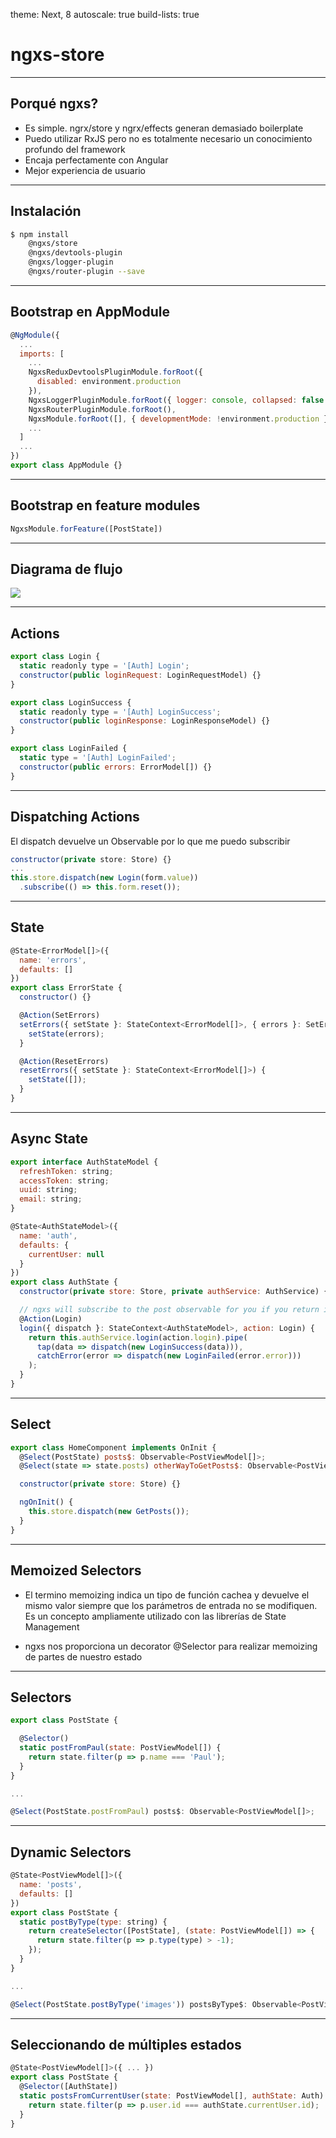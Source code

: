 theme: Next, 8
autoscale: true
build-lists: true

# ngxs-store

---

## Porqué ngxs?

- Es simple. ngrx/store y ngrx/effects generan demasiado boilerplate
- Puedo utilizar RxJS pero no es totalmente necesario un conocimiento profundo del framework
- Encaja perfectamente con Angular
- Mejor experiencia de usuario

---

## Instalación

```bash
$ npm install 
	@ngxs/store
    @ngxs/devtools-plugin
    @ngxs/logger-plugin
    @ngxs/router-plugin --save
```
---

## Bootstrap en AppModule

```javascript
@NgModule({
  ...
  imports: [
    ...
    NgxsReduxDevtoolsPluginModule.forRoot({
      disabled: environment.production
    }),
    NgxsLoggerPluginModule.forRoot({ logger: console, collapsed: false }),
    NgxsRouterPluginModule.forRoot(),
    NgxsModule.forRoot([], { developmentMode: !environment.production }),
    ...
  ]
  ...
})
export class AppModule {}
```

---

## Bootstrap en feature modules

```javascript
NgxsModule.forFeature([PostState])
```



---

## Diagrama de flujo

![](https://blobscdn.gitbook.com/v0/b/gitbook-28427.appspot.com/o/assets%2F-L9CoGJCq3UCfKJ7RCUg%2F-LVrR_Jobt3NVt61AhlH%2F-LVrRb1WdI1nngz9VmFm%2Fdiagram.png?generation=1547118480096027&alt=media)

---

## Actions

```javascript
export class Login {
  static readonly type = '[Auth] Login';
  constructor(public loginRequest: LoginRequestModel) {}
}

export class LoginSuccess {
  static readonly type = '[Auth] LoginSuccess';
  constructor(public loginResponse: LoginResponseModel) {}
}

export class LoginFailed {
  static type = '[Auth] LoginFailed';
  constructor(public errors: ErrorModel[]) {}
}
```

---

## Dispatching Actions

El dispatch devuelve un Observable por lo que me puedo subscribir

```javascript
constructor(private store: Store) {}
...
this.store.dispatch(new Login(form.value))
  .subscribe(() => this.form.reset());
```

---

## State

```javascript
@State<ErrorModel[]>({
  name: 'errors',
  defaults: []
})
export class ErrorState {
  constructor() {}

  @Action(SetErrors)
  setErrors({ setState }: StateContext<ErrorModel[]>, { errors }: SetErrors) {
    setState(errors);
  }

  @Action(ResetErrors)
  resetErrors({ setState }: StateContext<ErrorModel[]>) {
    setState([]);
  }
}
```

---

## Async State

```javascript
export interface AuthStateModel {
  refreshToken: string;
  accessToken: string;
  uuid: string;
  email: string;
}

@State<AuthStateModel>({
  name: 'auth',
  defaults: {
    currentUser: null
  }
})
export class AuthState {
  constructor(private store: Store, private authService: AuthService) {}

  // ngxs will subscribe to the post observable for you if you return it from the action
  @Action(Login)
  login({ dispatch }: StateContext<AuthStateModel>, action: Login) {
    return this.authService.login(action.login).pipe(
      tap(data => dispatch(new LoginSuccess(data))),
      catchError(error => dispatch(new LoginFailed(error.error)))
    );
  }
}
```

---

## Select

```javascript
export class HomeComponent implements OnInit {
  @Select(PostState) posts$: Observable<PostViewModel[]>;
  @Select(state => state.posts) otherWayToGetPosts$: Observable<PostViewModel[]>;

  constructor(private store: Store) {}

  ngOnInit() {
    this.store.dispatch(new GetPosts());
  }
}
```

---

## Memoized Selectors

- El termino memoizing indica un tipo de función cachea y devuelve el mismo valor siempre que los parámetros de entrada no se modifiquen. Es un concepto ampliamente utilizado con las librerías de State Management

- ngxs nos proporciona un decorator @Selector para realizar memoizing de partes de nuestro estado

---
## Selectors

```javascript
export class PostState {

  @Selector() 
  static postFromPaul(state: PostViewModel[]) {
    return state.filter(p => p.name === 'Paul');
  }
}

...

@Select(PostState.postFromPaul) posts$: Observable<PostViewModel[]>;
```

---

## Dynamic Selectors

```javascript
@State<PostViewModel[]>({
  name: 'posts',
  defaults: []
})
export class PostState {
  static postByType(type: string) {
    return createSelector([PostState], (state: PostViewModel[]) => {
      return state.filter(p => p.type(type) > -1);                  
    });
  }
}

...

@Select(PostState.postByType('images')) postsByType$: Observable<PostViewModel[]>;  
```

---

## Seleccionando de múltiples estados

```javascript
@State<PostViewModel[]>({ ... })
export class PostState {
  @Selector([AuthState])
  static postsFromCurrentUser(state: PostViewModel[], authState: Auth) {
    return state.filter(p => p.user.id === authState.currentUser.id);
  }
}
```

